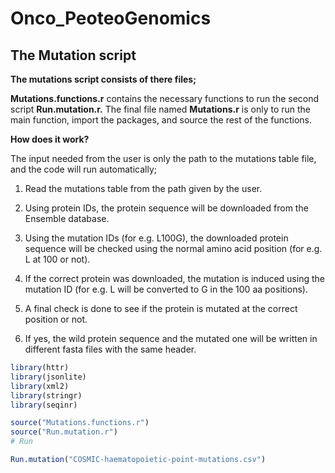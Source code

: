 # Onco_PeoteoGenomics

## The Mutation script

**The mutations script consists of there files;**

**Mutations.functions.r** contains the necessary functions to run the second script **Run.mutation.r.** The final file named **Mutations.r** is only to run the main function, import the packages, and source the rest of the functions.

**How does it work?**

The input needed from the user is only the path to the mutations table file, and the code will run automatically;

1. Read the mutations table from the path given by the user.

2. Using protein IDs, the protein sequence will be downloaded from the Ensemble database.

3. Using the mutation IDs (for e.g. L100G), the downloaded protein sequence will be checked using the normal amino acid position (for e.g. L at 100 or not).

4. If the correct protein was downloaded, the mutation is induced using the mutation ID (for e.g. L will be converted to G in the 100 aa positions).

5. A final check is done to see if the protein is mutated at the correct position or not.

6. If yes, the wild protein sequence and the mutated one will be written in different fasta files with the same header.

```R
library(httr)
library(jsonlite)
library(xml2)
library(stringr)
library(seqinr)

source("Mutations.functions.r")
source("Run.mutation.r")
# Run 

Run.mutation("COSMIC-haematopoietic-point-mutations.csv")
```
